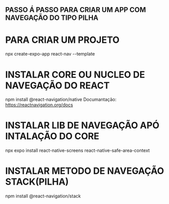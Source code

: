 ## PASSO Á PASSO PARA CRIAR UM APP COM NAVEGAÇÃO DO TIPO PILHA

# PARA CRIAR UM PROJETO
npx create-expo-app react-nav --template

# INSTALAR CORE OU NUCLEO DE NAVEGAÇÃO DO REACT
npm install @react-navigation/native
Documantação: https://reactnavigation.org/docs

# INSTALAR LIB DE NAVEGAÇÃO APÓ INTALAÇÃO DO CORE
npx expo install react-native-screens react-native-safe-area-context

# INSTALAR METODO DE NAVEGAÇÃO STACK(PILHA)
npm install @react-navigation/stack